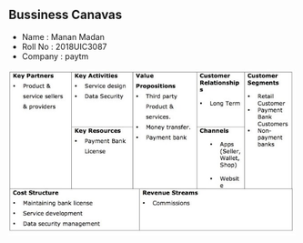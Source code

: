 ## Bussiness Canavas
- Name : Manan Madan
- Roll No : 2018UIC3087
- Company : paytm


![image](2018UIC3087-paytm.jpeg)
